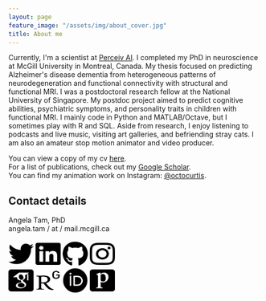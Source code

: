 ```yaml
---
layout: page
feature_image: "/assets/img/about_cover.jpg"
title: About me
---
```


Currently, I'm a scientist at [Perceiv AI](https://perceiv.ai). I completed my PhD in neuroscience at McGill University in Montreal, Canada. My thesis focused on predicting Alzheimer's disease dementia from heterogeneous patterns of neurodegeneration and functional connectivity with structural and functional MRI. I was a postdoctoral research fellow at the National University of Singapore. My postdoc project aimed to predict cognitive abilities, psychiatric symptoms, and personality traits in children with functional MRI. I mainly code in Python and MATLAB/Octave, but I sometimes play with R and SQL. Aside from research, I enjoy listening to podcasts and live music, visiting art galleries, and befriending stray cats. I am also an amateur stop motion animator and video producer.

You can view a copy of my cv [here](https://angela-tam.github.io/cv/).<br/>
For a list of publications, check out my [Google Scholar](https://scholar.google.ca/citations?user=XExd2eQAAAAJ&hl=en).<br/>
You can find my animation work on Instagram: [@octocurtis](https://www.instagram.com/octocurtis).

## Contact details
Angela Tam, PhD<br/>
angela.tam / at / mail.mcgill.ca <br/><br/>
<a href="https://www.twitter.com/angelatamtweets"><img src="https://raw.githubusercontent.com/angela-tam/angela-tam.github.io/873134dfd2eeab8d9c86d4e6b7c8e3c3b3795038/assets/icons/fontawesome/twitter-brands.svg" width="50" height="50"></a> <a href="https://www.linkedin.com/in/angela-tam-2054813b/"><img src="https://raw.githubusercontent.com/angela-tam/angela-tam.github.io/873134dfd2eeab8d9c86d4e6b7c8e3c3b3795038/assets/icons/fontawesome/linkedin-brands.svg" width="50" height="50"></a> <a href="https://github.com/angela-tam"><img src="https://raw.githubusercontent.com/angela-tam/angela-tam.github.io/0ac5ef0c366cf261a45ca5eda373b0f031260ccb/assets/icons/fontawesome/github-brands.svg" width="50" height="50"></a> <a href="https://www.instagram.com/octocurtis"><img src="https://raw.githubusercontent.com/angela-tam/angela-tam.github.io/84c44ff4035d4ecb5df4b7a82e0c1ffc30b9b5eb/assets/icons/fontawesome/instagram-brands.svg" width="50" height="50"></a> <a href="https://www.researchgate.net/profile/Angela_Tam3"><br/>
<a href="https://scholar.google.ca/citations?user=XExd2eQAAAAJ&hl=en"><img src="https://raw.githubusercontent.com/angela-tam/angela-tam.github.io/873134dfd2eeab8d9c86d4e6b7c8e3c3b3795038/assets/icons/academicons-1.9.1/svg/google-scholar-square.svg" width="50" height="50"></a> <a href="https://www.researchgate.net/profile/Angela_Tam3"><img src="https://raw.githubusercontent.com/angela-tam/angela-tam.github.io/0ac5ef0c366cf261a45ca5eda373b0f031260ccb/assets/icons/academicons-1.9.1/svg/researchgate.svg" width="50" height="50"></a> <a href="https://orcid.org/0000-0001-6752-5707"><img src="https://raw.githubusercontent.com/angela-tam/angela-tam.github.io/0ac5ef0c366cf261a45ca5eda373b0f031260ccb/assets/icons/academicons-1.9.1/svg/orcid.svg" width="50" height="50"></a> <a href="https://publons.com/researcher/317335/angela-tam/"><img src="https://raw.githubusercontent.com/angela-tam/angela-tam.github.io/6e75868e2021b993a94b45bc83a92db3e4c0d17c/assets/icons/academicons-1.9.1/svg/publons-square.svg" width="50" height="50"></a>
